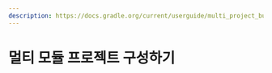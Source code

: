 ```yaml
---
description: https://docs.gradle.org/current/userguide/multi_project_builds.html
---
```


# 멀티 모듈 프로젝트 구성하기

